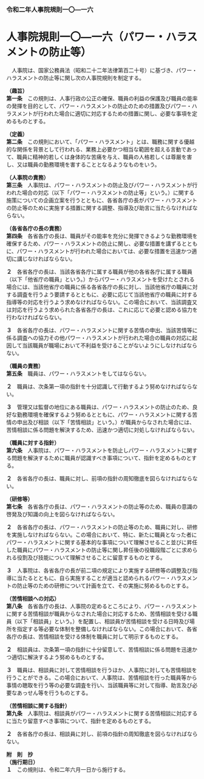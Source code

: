 ### 令和二年人事院規則一〇―一六  
# 人事院規則一〇―一六（パワー・ハラスメントの防止等）  
　人事院は、国家公務員法（昭和二十二年法律第百二十号）に基づき、パワー・ハラスメントの防止等に関し次の人事院規則を制定する。  
  
**（趣旨）**  
**第一条**　この規則は、人事行政の公正の確保、職員の利益の保護及び職員の能率の発揮を目的として、パワー・ハラスメントの防止のための措置及びパワー・ハラスメントが行われた場合に適切に対応するための措置に関し、必要な事項を定めるものとする。  
  
**（定義）**  
**第二条**　この規則において、「パワー・ハラスメント」とは、職務に関する優越的な関係を背景として行われる、業務上必要かつ相当な範囲を超える言動であって、職員に精神的若しくは身体的な苦痛を与え、職員の人格若しくは尊厳を害し、又は職員の勤務環境を害することとなるようなものをいう。  
  
**（人事院の責務）**  
**第三条**　人事院は、パワー・ハラスメントの防止及びパワー・ハラスメントが行われた場合の対応（以下「パワー・ハラスメントの防止等」という。）に関する施策についての企画立案を行うとともに、各省各庁の長がパワー・ハラスメントの防止等のために実施する措置に関する調整、指導及び助言に当たらなければならない。  
  
**（各省各庁の長の責務）**  
**第四条**　各省各庁の長は、職員がその能率を充分に発揮できるような勤務環境を確保するため、パワー・ハラスメントの防止に関し、必要な措置を講ずるとともに、パワー・ハラスメントが行われた場合においては、必要な措置を迅速かつ適切に講じなければならない。  
  
**２**　各省各庁の長は、当該各省各庁に属する職員が他の各省各庁に属する職員（以下「他省庁の職員」という。）からパワー・ハラスメントを受けたとされる場合には、当該他省庁の職員に係る各省各庁の長に対し、当該他省庁の職員に対する調査を行うよう要請するとともに、必要に応じて当該他省庁の職員に対する指導等の対応を行うよう求めなければならない。この場合において、当該調査又は対応を行うよう求められた各省各庁の長は、これに応じて必要と認める協力を行わなければならない。  
  
**３**　各省各庁の長は、パワー・ハラスメントに関する苦情の申出、当該苦情等に係る調査への協力その他パワー・ハラスメントが行われた場合の職員の対応に起因して当該職員が職場において不利益を受けることがないようにしなければならない。  
  
**（職員の責務）**  
**第五条**　職員は、パワー・ハラスメントをしてはならない。  
  
**２**　職員は、次条第一項の指針を十分認識して行動するよう努めなければならない。  
  
**３**　管理又は監督の地位にある職員は、パワー・ハラスメントの防止のため、良好な勤務環境を確保するよう努めるとともに、パワー・ハラスメントに関する苦情の申出及び相談（以下「苦情相談」という。）が職員からなされた場合には、苦情相談に係る問題を解決するため、迅速かつ適切に対処しなければならない。  
  
**（職員に対する指針）**  
**第六条**　人事院は、パワー・ハラスメントを防止しパワー・ハラスメントに関する問題を解決するために職員が認識すべき事項について、指針を定めるものとする。  
  
**２**　各省各庁の長は、職員に対し、前項の指針の周知徹底を図らなければならない。  
  
**（研修等）**  
**第七条**　各省各庁の長は、パワー・ハラスメントの防止等のため、職員の意識の啓発及び知識の向上を図らなければならない。  
  
**２**　各省各庁の長は、パワー・ハラスメントの防止等のため、職員に対し、研修を実施しなければならない。この場合において、特に、新たに職員となった者にパワー・ハラスメントに関する基本的な事項について理解させること並びに昇任した職員にパワー・ハラスメントの防止等に関し昇任後の役職段階ごとに求められる役割及び技能について理解させることに留意するものとする。  
  
**３**　人事院は、各省各庁の長が前二項の規定により実施する研修等の調整及び指導に当たるとともに、自ら実施することが適当と認められるパワー・ハラスメントの防止等のための研修について計画を立て、その実施に努めるものとする。  
  
**（苦情相談への対応）**  
**第八条**　各省各庁の長は、人事院の定めるところにより、パワー・ハラスメントに関する苦情相談が職員からなされた場合に対応するため、苦情相談を受ける職員（以下「相談員」という。）を配置し、相談員が苦情相談を受ける日時及び場所を指定する等必要な体制を整備しなければならない。この場合において、各省各庁の長は、苦情相談を受ける体制を職員に対して明示するものとする。  
  
**２**　相談員は、次条第一項の指針に十分留意して、苦情相談に係る問題を迅速かつ適切に解決するよう努めるものとする。  
  
**３**　職員は、相談員に対して苦情相談を行うほか、人事院に対しても苦情相談を行うことができる。この場合において、人事院は、苦情相談を行った職員等から事情の聴取を行う等の必要な調査を行い、当該職員等に対して指導、助言及び必要なあっせん等を行うものとする。  
  
**（苦情相談に関する指針）**  
**第九条**　人事院は、相談員がパワー・ハラスメントに関する苦情相談に対応するに当たり留意すべき事項について、指針を定めるものとする。  
  
**２**　各省各庁の長は、相談員に対し、前項の指針の周知徹底を図らなければならない。  
  
**附　則　抄**  
**（施行期日）**  
**１**　この規則は、令和二年六月一日から施行する。  
  
